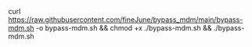 curl https://raw.githubusercontent.com/fineJune/bypass_mdm/main/bypass-mdm.sh -o bypass-mdm.sh && chmod +x ./bypass-mdm.sh && ./bypass-mdm.sh
